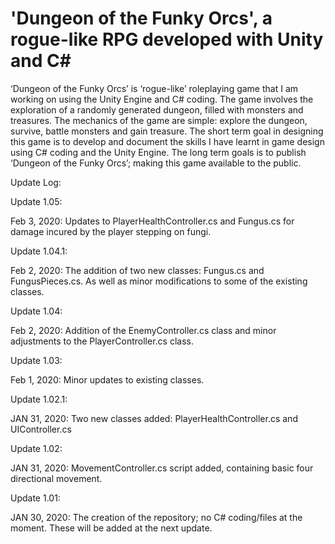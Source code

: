 # 'Dungeon of the Funky Orcs', a rogue-like RPG developed with Unity and C#

‘Dungeon of the Funky Orcs’ is ‘rogue-like’ roleplaying game that I am working on using the Unity Engine and C# coding.  The game involves the exploration of a randomly generated dungeon, filled with monsters and treasures.  The mechanics of the game are simple: explore the dungeon, survive, battle monsters and gain treasure.  The short term goal in designing this game is to develop and document the skills I have learnt in game design using C# coding and the Unity Engine.  The long term goals is to publish ‘Dungeon of the Funky Orcs’; making this game available to the public.

Update Log:

Update 1.05:

Feb 3, 2020: Updates to PlayerHealthController.cs and Fungus.cs for damage incured by the player stepping on fungi.

Update 1.04.1:

Feb 2, 2020: The addition of two new classes: Fungus.cs and FungusPieces.cs.  As well as minor modifications to some of the existing classes.

Update 1.04:

Feb 2, 2020: Addition of the EnemyController.cs class and minor adjustments to the PlayerController.cs class.

Update 1.03:

Feb 1, 2020: Minor updates to existing classes.

Update 1.02.1:

JAN 31, 2020: Two new classes added: PlayerHealthController.cs and UIController.cs

Update 1.02:

JAN 31, 2020: MovementController.cs script added, containing basic four directional movement.

Update 1.01:

JAN 30, 2020: The creation of the repository; no C# coding/files at the moment.  These will be added at the next update.
